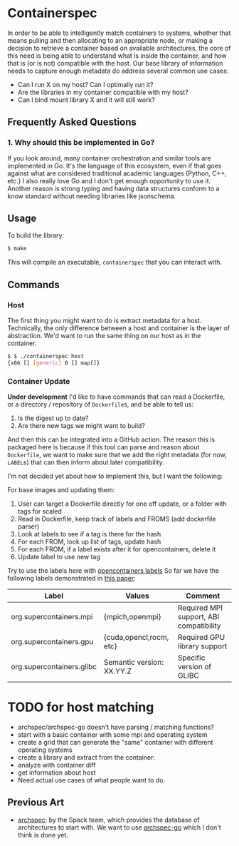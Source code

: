 # Containerspec

In order to be able to intelligently match containers to systems, whether that
means pulling and then allocating to an appropriate node, or making a decision
to retrieve a container based on available architectures, the core of this need
is being able to understand what is inside the container, and how that is (or is not)
compatible with the host. Our base library of information needs to capture
enough metadata do address several common use cases:

 - Can I run X on my host? Can I optimally run it?
 - Are the libraries in my container compatible with my host?
 - Can I bind mount library X and it will still work?
 
## Frequently Asked Questions

### 1. Why should this be implemented in Go?

If you look around, many container orchestration and similar tools are implemented in Go.
It's the language of this ecosystem, even if that goes against what are considered traditional
academic languages (Python, C++, etc.) I also really love Go and I don't get enough
opportunity to use it. Another reason is strong typing and having data structures
conform to a know standard without needing libraries like jsonschema.

## Usage

To build the library:

```bash
$ make
```

This will compile an executable, `containerspec` that you can interact with.

## Commands

### Host

The first thing you might want to do is extract metadata for a host. Technically,
the only difference between a host and container is the layer of abstraction. We'd want
to run the same thing on our host as in the container.

```bash
$ $ ./containerspec host
{x86 [] [generic] 0 [] map[]}
```

### Container Update

**Under development** I'd like to have commands that can read a Dockerfile, or
a directory / repository of `Dockerfile`s, and be able to tell us:

1. Is the digest up to date?
2. Are there new tags we might want to build?

And then this can be integrated into a GitHub action. The reason this is packaged
here is because if this tool can parse and reason about `Dockerfile`, we want to
make sure that we add the right metadata (for now, `LABEL`s) that can then inform
about later compatibility.

I'm not decided yet about how to implement this, but I want the following:

For base images and updating them:

1. User can target a Dockerfile directly for one off update, or a folder with tags for scaled
2. Read in Dockerfile, keep track of labels and FROMS (add dockerfile parser)
3. Look at labels to see if a tag is there for the hash
4. For each FROM, look up list of tags, update hash
5. For each FROM, if a label exists after it for opencontainers, delete it
6. Update label to use new tag

Try to use the labels here with [opencontainers labels](https://github.com/opencontainers/image-spec/blob/main/annotations.md)
So far we have the following labels demonstrated in [this paper](https://conferences.computer.org/sc19w/2019/pdfs/CANOPIE-HPC2019-7nd7J7oXBlGtzeJIHi79mM/3AyZkyZVlhldzPU6UEo655/3OqM2Lkt9DqiE2sDu1jvaS.pdf):

| Label | Values | Comment |
|-------|--------|---------|
| org.supercontainers.mpi| {mpich,openmpi} |Required MPI support, ABI compatibility|
| org.supercontainers.gpu| {cuda,opencl,rocm, etc} |Required GPU library support|
| org.supercontainers.glibc| Semantic version: XX.YY.Z |Specific version of GLIBC|

 
# TODO for host matching

- archspec/archspec-go doesn't have parsing / matching functions?
- start with a basic container with some mpi and operating system
- create a grid that can generate the "same" container with different operating systems
- create a library and extract from the container:
 - analyze with container diff
 - get information about host
 - Need actual use cases of what people want to do.


## Previous Art

 - [archspec](https://github.com/archspec/archspec): by the Spack team, which provides the database of architectures to start with. We want to use [archspec-go](https://github.com/archspec/archspec-go) which I don't think is done yet.

